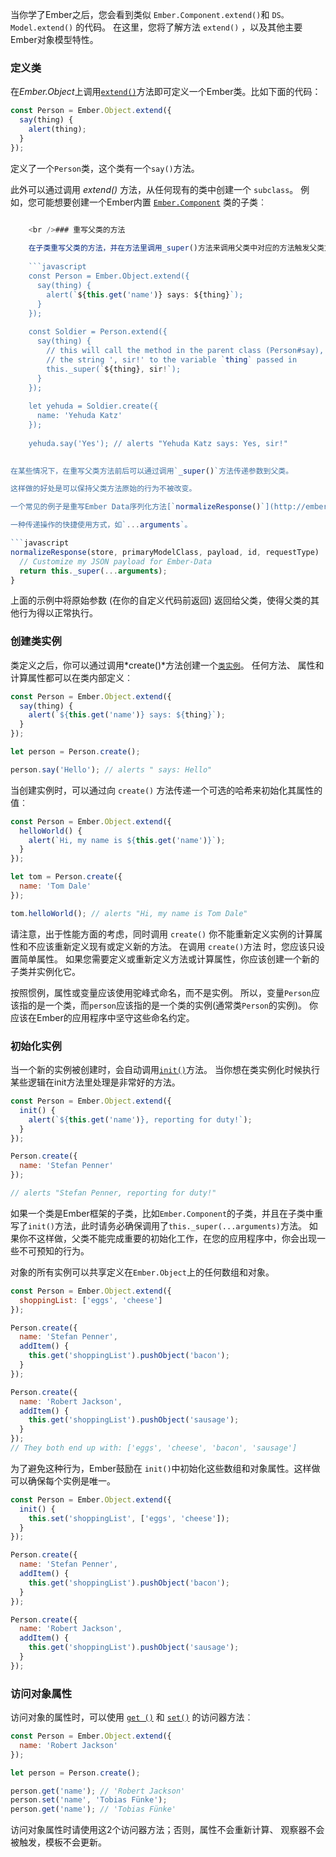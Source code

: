 当你学了Ember之后，您会看到类似 `Ember.Component.extend()`和 `DS。Model.extend()` 的代码。 在这里，您将了解方法 `extend()` ，以及其他主要Ember对象模型特性。

### 定义类

在*Ember.Object*上调用[`extend()`](http://emberjs.com/api/classes/Ember.Object.html#method_extend)方法即可定义一个Ember类。比如下面的代码：

```javascript
const Person = Ember.Object.extend({
  say(thing) {
    alert(thing);
  }
});
```

定义了一个`Person`类，这个类有一个`say()`方法。

此外可以通过调用 *extend()* 方法，从任何现有的类中创建一个 `subclass`。 例如，您可能想要创建一个Ember内置 [`Ember.Component`](http://emberjs.com/api/classes/Ember.Component.html) 类的子类︰

```app/components/todo-item.js export default Ember.Component.extend({ classNameBindings: ['isUrgent'], isUrgent: true });

    <br />### 重写父类的方法
    
    在子类重写父类的方法，并在方法里调用_super()方法来调用父类中对应的方法触发父类方法的行为。
    
    ```javascript
    const Person = Ember.Object.extend({
      say(thing) {
        alert(`${this.get('name')} says: ${thing}`);
      }
    });
    
    const Soldier = Person.extend({
      say(thing) {
        // this will call the method in the parent class (Person#say), appending
        // the string ', sir!' to the variable `thing` passed in
        this._super(`${thing}, sir!`);
      }
    });
    
    let yehuda = Soldier.create({
      name: 'Yehuda Katz'
    });
    
    yehuda.say('Yes'); // alerts "Yehuda Katz says: Yes, sir!"
    

在某些情况下，在重写父类方法前后可以通过调用`_super()`方法传递参数到父类。

这样做的好处是可以保持父类方法原始的行为不被改变。

一个常见的例子是重写Ember Data序列化方法[`normalizeResponse()`](http://emberjs.com/api/data/classes/DS.JSONAPISerializer.html#method_normalizeResponse) 。

一种传递操作的快捷使用方式，如`...arguments`。

```javascript
normalizeResponse(store, primaryModelClass, payload, id, requestType)  {
  // Customize my JSON payload for Ember-Data
  return this._super(...arguments);
}
```

上面的示例中将原始参数 (在你的自定义代码前返回) 返回给父类，使得父类的其他行为得以正常执行。

### 创建类实例

类定义之后，你可以通过调用*create()*方法创建一个[`类实例`](http://emberjs.com/api/classes/Ember.Object.html#method_create)。 任何方法、 属性和计算属性都可以在类内部定义︰

```javascript
const Person = Ember.Object.extend({
  say(thing) {
    alert(`${this.get('name')} says: ${thing}`);
  }
});

let person = Person.create();

person.say('Hello'); // alerts " says: Hello"
```

当创建实例时，可以通过向 `create()` 方法传递一个可选的哈希来初始化其属性的值︰

```javascript
const Person = Ember.Object.extend({
  helloWorld() {
    alert(`Hi, my name is ${this.get('name')}`);
  }
});

let tom = Person.create({
  name: 'Tom Dale'
});

tom.helloWorld(); // alerts "Hi, my name is Tom Dale"
```

请注意，出于性能方面的考虑，同时调用 `create()` 你不能重新定义实例的计算属性和不应该重新定义现有或定义新的方法。 在调用 `create()`方法 时，您应该只设置简单属性。 如果您需要定义或重新定义方法或计算属性，你应该创建一个新的子类并实例化它。

按照惯例，属性或变量应该使用驼峰式命名，而不是实例。 所以，变量`Person`应该指的是一个类，而`person`应该指的是一个类的实例(通常类`Person`的实例)。 你应该在Ember的应用程序中坚守这些命名约定。

### 初始化实例

当一个新的实例被创建时，会自动调用[`init()`](http://emberjs.com/api/classes/Ember.Object.html#method_init)方法。 当你想在类实例化时候执行某些逻辑在init方法里处理是非常好的方法。

```js
const Person = Ember.Object.extend({
  init() {
    alert(`${this.get('name')}, reporting for duty!`);
  }
});

Person.create({
  name: 'Stefan Penner'
});

// alerts "Stefan Penner, reporting for duty!"
```

如果一个类是Ember框架的子类，比如`Ember.Component`的子类，并且在子类中重写了`init()`方法，此时请务必确保调用了`this._super(...arguments)`方法。 如果你不这样做，父类不能完成重要的初始化工作，在您的应用程序中，你会出现一些不可预知的行为。

对象的所有实例可以共享定义在`Ember.Object`上的任何数组和对象。

```js
const Person = Ember.Object.extend({
  shoppingList: ['eggs', 'cheese']
});

Person.create({
  name: 'Stefan Penner',
  addItem() {
    this.get('shoppingList').pushObject('bacon');
  }
});

Person.create({
  name: 'Robert Jackson',
  addItem() {
    this.get('shoppingList').pushObject('sausage');
  }
});
// They both end up with: ['eggs', 'cheese', 'bacon', 'sausage']
```

为了避免这种行为，Ember鼓励在 `init()`中初始化这些数组和对象属性。这样做可以确保每个实例是唯一。

```js
const Person = Ember.Object.extend({
  init() {
    this.set('shoppingList', ['eggs', 'cheese']);
  }
});

Person.create({
  name: 'Stefan Penner',
  addItem() {
    this.get('shoppingList').pushObject('bacon');
  }
});

Person.create({
  name: 'Robert Jackson',
  addItem() {
    this.get('shoppingList').pushObject('sausage');
  }
});
```

### 访问对象属性

访问对象的属性时，可以使用 [`get ()`](http://emberjs.com/api/classes/Ember.Object.html#method_get) 和 [`set()`](http://emberjs.com/api/classes/Ember.Object.html#method_set) 的访问器方法︰

```js
const Person = Ember.Object.extend({
  name: 'Robert Jackson'
});

let person = Person.create();

person.get('name'); // 'Robert Jackson'
person.set('name', 'Tobias Fünke');
person.get('name'); // 'Tobias Fünke'
```

访问对象属性时请使用这2个访问器方法；否则，属性不会重新计算、 观察器不会被触发，模板不会更新。